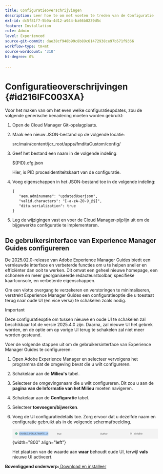 ```yaml
---
title: Configuratieoverschrijvingen
description: Leer hoe te om met voeten te treden van de Configuratie
exl-id: dc5f81f7-5b0a-4d12-a944-ba66b0239d5c
feature: Installation
role: Admin
level: Experienced
source-git-commit: dae38cf948b99c8b89c61472938ce97b571f9366
workflow-type: tm+mt
source-wordcount: '310'
ht-degree: 0%

---
```


# Configuratieoverschrijvingen {#id216IFC003XA}

Voor het maken van om het even welke configuratieupdates, zou de volgende generische benadering moeten worden gebruikt:

1. Open de Cloud Manager Git-opslagplaats.

1. Maak een nieuw JSON-bestand op de volgende locatie:

   src/main/content/jcr\_root/apps/fmditaCustom/config/

1. Geef het bestand een naam in de volgende indeling:

   $\{PID\}.cfg.json

   Hier, is PID procesidentiteitskaart van de configuratie.

1. Voeg eigenschappen in het JSON-bestand toe in de volgende indeling:

   ```
   {
      "aem.adminuname": "updatedUserjson",
      "valid.characters": "[-a-zA-Z0-9_@$]",
      "dita.serialization": true
   }
   ```

1. Leg de wijzigingen vast en voer de Cloud Manager-pijplijn uit om de bijgewerkte configuratie te implementeren.

## De gebruikersinterface van Experience Manager Guides configureren

De 2025.02.0-release van Adobe Experience Manager Guides biedt een vernieuwde interface en verbeterde functies om u te helpen sneller en efficiënter dan ooit te werken. Dit omvat een geheel nieuwe homepage, een schonere en meer georganiseerde redacteurstoolbar, specifieke kaartconsole, en verbeterde eigenschappen.

Om een vlotte overgang te verzekeren en verstoringen te minimaliseren, verstrekt Experience Manager Guides een configuratieoptie die u toestaat terug naar oude UI (en vice versa) te schakelen zoals nodig.

>[!IMPORTANT]
>
> Deze configuratieoptie om tussen nieuwe en oude UI te schakelen zal beschikbaar tot de versie 2025.4.0 zijn. Daarna, zal nieuwe UI het gebrek worden, en de optie om op vorige UI terug te schakelen zal niet meer worden gesteund.

Voer de volgende stappen uit om de gebruikersinterface van Experience Manager Guides te configureren:

1. Open Adobe Experience Manager en selecteer vervolgens het programma dat de omgeving bevat die u wilt configureren.
2. Schakelaar aan de **Milieu&#39;s** tabel.
3. Selecteer de omgevingsnaam die u wilt configureren. Dit zou u aan de **pagina van de Informatie van het Milieu** moeten navigeren.
4. Schakelaar aan de **Configuratie** tabel.
5. Selecteer **toevoegen/bijwerken**.
6. Voeg de UI configuratiedetails toe. Zorg ervoor dat u dezelfde naam en configuratie gebruikt als in de volgende schermafbeelding.

   ![](assets/enable-penultimate-ui.png){width="800" align="left"}

   Het plaatsen van de waarde aan **waar** behoudt oude UI, terwijl **vals** nieuwe UI activeert.



**Bovenliggend onderwerp:**&#x200B;[ Download en installeer ](download-install.md)
